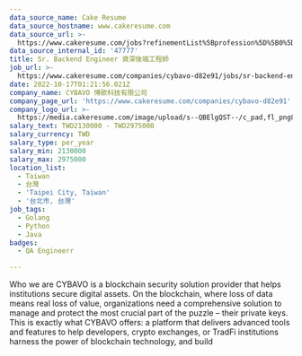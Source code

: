 ```yaml
---
data_source_name: Cake Resume
data_source_hostname: www.cakeresume.com
data_source_url: >-
  https://www.cakeresume.com/jobs?refinementList%5Bprofession%5D%5B0%5D=engineering_qa-engineer&refinementList%5Bsalary_currency%5D=TWD&range%5Bsalary_range%5D%5Bmin%5D=800096
data_source_internal_id: '47777'
title: Sr. Backend Engineer 資深後端工程師
job_url: >-
  https://www.cakeresume.com/companies/cybavo-d82e91/jobs/sr-backend-engineer-senior-backend-engineer-36aa09
date: 2022-10-17T01:21:56.021Z
company_name: CYBAVO 博歐科技有限公司
company_page_url: 'https://www.cakeresume.com/companies/cybavo-d82e91'
company_logo_url: >-
  https://media.cakeresume.com/image/upload/s--QBElgQST--/c_pad,fl_png8,h_200,w_200/v1669885825/spp5hhzzmwaovueclx69.png
salary_text: TWD2130000 - TWD2975000
salary_currency: TWD
salary_type: per_year
salary_min: 2130000
salary_max: 2975000
location_list:
  - Taiwan
  - 台灣
  - 'Taipei City, Taiwan'
  - '台北市, 台灣'
job_tags:
  - Golang
  - Python
  - Java
badges:
  - QA Engineerr

---
```


Who we are CYBAVO is a blockchain security solution provider that helps institutions secure digital assets. On the blockchain, where loss of data means real loss of value, organizations need a comprehensive solution to manage and protect the most crucial part of the puzzle – their private keys. This is exactly what CYBAVO offers: a platform that delivers advanced tools and features to help developers, crypto exchanges, or TradFi institutions harness the power of blockchain technology, and build 
